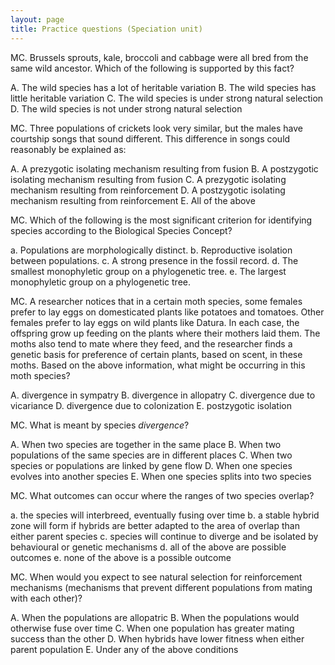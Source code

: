 ```yaml
---
layout: page
title: Practice questions (Speciation unit)
---
```


MC. Brussels sprouts, kale, broccoli and cabbage were all bred from the same wild ancestor.  Which of the following is supported by this fact?

A. The wild species has a lot of heritable variation
B. The wild species has little heritable variation
C. The wild species is under strong natural selection
D. The wild species is not under strong natural selection

MC.  Three populations of crickets look very similar, but the males
have courtship songs that sound different. This difference in songs
could reasonably be explained as:

A. A prezygotic isolating mechanism resulting from fusion
B. A postzygotic isolating mechanism resulting from fusion
C. A prezygotic isolating mechanism resulting from reinforcement
D. A postzygotic isolating mechanism resulting from reinforcement
E. All of the above

MC. Which of the following is the most significant criterion for
identifying species according to the Biological Species Concept?

a.  Populations are morphologically distinct.
b.  Reproductive isolation between populations.
c.  A strong presence in the fossil record.
d.  The smallest monophyletic group on a phylogenetic tree.
e.  The largest monophyletic group on a phylogenetic tree.

MC.  A researcher notices that in a certain moth species, some females prefer to lay eggs on domesticated plants like potatoes and tomatoes. Other females prefer to lay eggs on wild plants like Datura. In each case, the offspring grow up feeding on the plants where their mothers laid them.  The moths also tend to mate where they feed, and the researcher finds a genetic basis for preference of certain plants, based on scent, in these moths. Based on the above information, what might be occurring in this moth species?

A. divergence in sympatry
B. divergence in allopatry
C. divergence due to vicariance
D. divergence due to colonization
E. postzygotic isolation

MC. What is meant by species _divergence_?

A. When two species are together in the same place
B. When two populations of the same species are in different places
C. When two species or populations are linked by gene flow
D. When one species evolves into another species
E. When one species splits into two species

MC. What outcomes can occur where the ranges of two species overlap?

a.  the species will interbreed, eventually fusing over time
b.  a stable hybrid zone will form if hybrids are better adapted to
the area of overlap than either parent species
c.  species will continue to diverge and be isolated by behavioural or
genetic mechanisms
d.  all of the above are possible outcomes
e.  none of the above is a possible outcome

MC. When would you expect to see natural selection for reinforcement mechanisms (mechanisms that prevent different populations from mating with each other)?

A. When the populations are allopatric
B. When the populations would otherwise fuse over time
C. When one population has greater mating success than the other
D. When hybrids have lower fitness when either parent population
E. Under any of the above conditions

